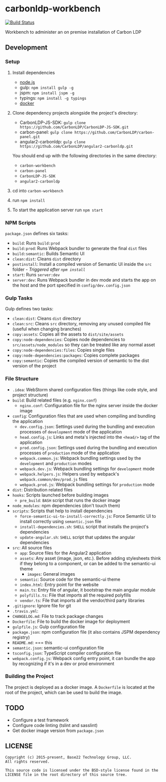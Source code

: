 # carbonldp-workbench

[![Build Status](https://travis-ci.org/CarbonLDP/carbonldp-workbench.svg?branch=develop)](https://travis-ci.org/CarbonLDP/carbonldp-workbench)

Workbench to administer an on premise installation of Carbon LDP

## Development

### Setup

1. Install dependencies
    - [node.js](https://nodejs.org/en/)
    - gulp: `npm install gulp -g`
    - jspm: `npm install jspm -g`
    - typings: `npm install -g typings`
    - [docker](https://www.docker.com/)
2. Clone dependency projects alongside the project's directory:
    - CarbonLDP-JS-SDK: `gulp clone https://github.com/CarbonLDP/CarbonLDP-JS-SDK.git`
    - carbon-panel: `gulp clone https://github.com/CarbonLDP/carbon-panel.git`
    - angular2-carbonldp: `gulp clone https://github.com/CarbonLDP/angular2-carbonldp.git`
    
    You should end up with the following directories in the same directory:
    - `carbon-workbench`
    - `carbon-panel`
    - `CarbonLDP-JS-SDK`
    - `angular2-carbonldp`
3. cd into `carbon-workbench`
4. run `npm install`
5. To start the application server run `npm start`

### NPM Scripts

`package.json` defines six tasks:


- `build`: Runs `build:prod` 
- `build:prod`: Runs Webpack bundler to generate the final `dist` files
- `build:semantic`: Builds Semantic UI
- `clean:dist`: Cleans `dist` directory
- `postinstall`: Install a compiled version of Semantic UI inside the `src` folder _- Triggered after `npm install`_
- `start`: Runs `server:dev` 
- `server:dev`: Runs Webpack bundler in dev mode and starts the app on the host and the port specified in `config/dev.config.json`

### Gulp Tasks

Gulp defines two tasks:

- `clean:dist`: Cleans `dist` directory
- `clean:src`: Cleans `src` directory, removing any unused compiled file (useful when changing branches)
- `copy:assets`: Copies all the assets to `dist/site/assets`
- `copy:node-dependencies`: Copies node dependencies to `src/assets/node_modules` so they can be treated like any normal asset
- `copy:node-dependencies:files`: Copies single files
- `copy:node-dependencies:packages`: Copies complete packages
- `copy:semantic`: Copies the compiled version of semantic to the dist version of the project

### File Structure

- `.idea`: WebStorm shared configuration files (things like code style, and project structure)
- `build`: Build related files (e.g. `nginx.conf`)
    - `nginx.conf`: Configuration file for the nginx server inside the docker image
- `config`: Configuration files that are used when compiling and bundling the application
    - `dev.config.json`: Settings used during the bundling and execution processes of `development` mode of the application
    - `head.config.js`: Links and meta's  injected into the `<head/>` tag of the application
    - `prod.config.json`: Settings used during the bundling and execution processes of `production` mode of the application 
    - `webpack.common.js`: Webpack bundling settings used by the `development` and `production` modes
    - `webpack.dev.js`: Webpack bundling settings for `development` mode
    - `webpack.helpers.js`: Helpers used by webpack's `webpack.common/dev/prod.js` files
    - `webpack.prod.js`: Webpack bundling settings for `production` mode
- `dist`: Distribution related files
- `hooks`: Scripts launched before building images
    - `pre_build`: `BASH` script that runs the docker image 
- `node_modules`: npm dependencies (don't touch them)
- `scripts`: Scripts that help to install dependencies
    - `force-semantic-ui-to-install-correctly.js`: Force Semantic UI to install correctly using `semantic.json` file
    - `install-dependencies.sh`: `SHELL` script that installs the project's dependencies
    - `update-angular.sh`: `SHELL` script that updates the angular dependencies
- `src`: All source files
    - `app`: Source files for the Angular2 application
    - `assets`: Any asset (image, json, etc.). Before adding stylesheets think if they belong to a component, or can be added to the semantic-ui theme
        - `images`: General images
    - `semantic`: Source code for the semantic-ui theme
    - `index.html`: Entry point for the website
    - `main.ts`: Entry file of angular, it bootstrap the main angular module
    - `polyfills.ts`: File that imports all the required polyfills
    - `vendor.ts`: File that imports all the vendor/third party libraries
- `.gitignore`: Ignore file for git
- `.travis.yml`: 
- `CHANGELOG.md`: File to track package changes
- `Dockerfile`: File to build the docker image for deployment
- `gulpfile.js`: Gulp configuration file
- `package.json`: npm configuration file (it also contains JSPM dependency registry)
- `README.md`: === this
- `semantic.json`: semantic-ui configuration file
- `tsconfig.json`: TypeScript compiler configuration file
- `webpack.config.js`: Webpack config entry point, it can bundle the app by recognizing if it's in a dev or prod environment

### Building the Project

The project is deployed as a docker image. A `Dockerfile` is located at the root of the project, which can be used to build the image. 

## TODO

- Configure a test framework
- Configure code linting (tslint and sasslint)
- Get docker image version from `package.json`

## LICENSE

    Copyright (c) 2015-present, Base22 Technology Group, LLC.
    All rights reserved.
    
    This source code is licensed under the BSD-style license found in the
    LICENSE file in the root directory of this source tree.
